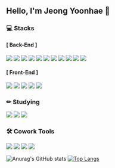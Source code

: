 ## Hello, I'm Jeong Yoonhae 👋
  <h3> 💻 Stacks </h3>
  <div>
  <h4> [ Back-End ] </h4>
  <img src="https://img.shields.io/badge/Python-3776AB?style=flat-square&logo=python&logoColor=white" />
    <img src="https://img.shields.io/badge/Django-092E20?style=flat-square&logo=Django&logoColor=white" />
    <img src="https://img.shields.io/badge/java-007396?style=flat-square&logo=java&logoColor=white"/>
    <img src="https://img.shields.io/badge/Spring Boot-6DB33F?style=flat-square&logo=Spring Boot&logoColor=white"/>
    <img src="https://img.shields.io/badge/Spring Security-6DB33F?style=flat-square&logo=Spring Security&logoColor=white"/>
    <img src="https://img.shields.io/badge/AWS-232F3E?style=flat-square&logo=AWS&logoColor=white" />
    <img src="https://img.shields.io/badge/Docker-2496ED?style=flat-square&logo=Docker&logoColor=white" />
    <img src="https://img.shields.io/badge/Jenkins-D24939?style=flat-square&logo=Jenkins&logoColor=white" />
    <img src="https://img.shields.io/badge/Linux-FCC624?style=flat-square&logo=Linux&logoColor=white" />
    <img src="https://img.shields.io/badge/Node.js-339933?style=flat-square&logo=Node.js&logoColor=white" />
    <img src="https://img.shields.io/badge/MySQL-4479A1?style=flat-square&logo=MySQL&logoColor=white" />
  </div>
  <div>
    <h4> [ Front-End ] </h4>
    <img src="https://img.shields.io/badge/HTML-E34F26?style=flat-square&logo=HTML5&logoColor=white"/>
    <img src="https://img.shields.io/badge/CSS3-F68212?style=flat-square&logo=CSS3&logoColor=white"/>  
    <img src="https://img.shields.io/badge/JavaScript-F7DF1E?style=flat-square&logo=JavaScript&logoColor=white"/>
    <img src="https://img.shields.io/badge/Vue.js-4FC08D?style=flat-square&logo=Vue.js&logoColor=white" />
    <img src="https://img.shields.io/badge/Bootstrap-7952B3?style=flat-square&logo=Bootstrap&logoColor=white"/>
  </div>
            
  <h3> ✏ Studying  </h3>
  <div>
  <img src="https://img.shields.io/badge/jquery-0769AD?style=flat-square&logo=jQuery&logoColor=white"/>
  <img src="https://img.shields.io/badge/SCSS-CC6699?style=flat-square&logo=Sass&logoColor=white"/>
  <img src="https://img.shields.io/badge/Kubernetes-326CE5?style=flat-square&logo=Kubernetes&logoColor=white" />
            
  <br>
            
  <h3> 🛠️ Cowork Tools </h3>
  <div>
  <img src="https://img.shields.io/badge/Git-F05032?style=flat-square&logo=Git&logoColor=white" />
  <img src="https://img.shields.io/badge/GitHub-181717?style=flat-square&logo=GitHub&logoColor=white"/>
  <img src="https://img.shields.io/badge/GitLab-FC6D26?style=flat-square&logo=GitLab&logoColor=white"/>
  <img src="https://img.shields.io/badge/Jira-0052CC?style=flat-square&logo=Jira&logoColor=white"/>
  <br>

<!--   <br>
   <img src="http://mazandi.herokuapp.com/api?handle=jyh6456&theme=dark"/>
  <br> -->
    
![Anurag's GitHub stats](https://github-readme-stats.vercel.app/api?username=jyh6456&show_icons=true&theme=buefy)
[![Top Langs](https://github-readme-stats.vercel.app/api/top-langs/?username=jyh6456&layout=compact)](https://github.com/jyh6456/github-readme-stats)
    
<!--
**JEONGYOONHAE/JEONGYOONHAE** is a ✨ _special_ ✨ repository because its `README.md` (this file) appears on your GitHub profile.

Here are some ideas to get you started:

- 🔭 I’m currently working on ...
- 🌱 I’m currently learning ...
- 👯 I’m looking to collaborate on ...
- 🤔 I’m looking for help with ...
- 💬 Ask me about ...
- 📫 How to reach me: ...
- 😄 Pronouns: ...
- ⚡ Fun fact: ...
-->
